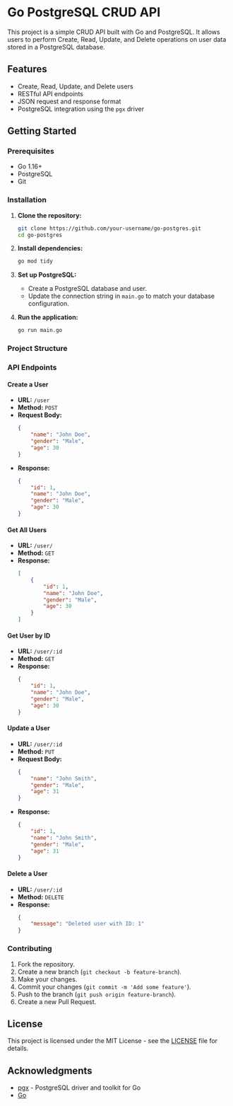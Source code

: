 # Go PostgreSQL CRUD API

This project is a simple CRUD API built with Go and PostgreSQL. It allows users to perform Create, Read, Update, and Delete operations on user data stored in a PostgreSQL database.

## Features

- Create, Read, Update, and Delete users
- RESTful API endpoints
- JSON request and response format
- PostgreSQL integration using the `pgx` driver

## Getting Started

### Prerequisites

- Go 1.16+
- PostgreSQL
- Git

### Installation

1. **Clone the repository:**
    ```sh
    git clone https://github.com/your-username/go-postgres.git
    cd go-postgres
    ```

2. **Install dependencies:**
    ```sh
    go mod tidy
    ```

3. **Set up PostgreSQL:**
    - Create a PostgreSQL database and user.
    - Update the connection string in `main.go` to match your database configuration.

4. **Run the application:**
    ```sh
    go run main.go
    ```

### Project Structure





### API Endpoints

#### Create a User
- **URL:** `/user`
- **Method:** `POST`
- **Request Body:**
    ```json
    {
        "name": "John Doe",
        "gender": "Male",
        "age": 30
    }
    ```
- **Response:**
    ```json
    {
        "id": 1,
        "name": "John Doe",
        "gender": "Male",
        "age": 30
    }
    ```

#### Get All Users
- **URL:** `/user/`
- **Method:** `GET`
- **Response:**
    ```json
    [
        {
            "id": 1,
            "name": "John Doe",
            "gender": "Male",
            "age": 30
        }
    ]
    ```

#### Get User by ID
- **URL:** `/user/:id`
- **Method:** `GET`
- **Response:**
    ```json
    {
        "id": 1,
        "name": "John Doe",
        "gender": "Male",
        "age": 30
    }
    ```

#### Update a User
- **URL:** `/user/:id`
- **Method:** `PUT`
- **Request Body:**
    ```json
    {
        "name": "John Smith",
        "gender": "Male",
        "age": 31
    }
    ```
- **Response:**
    ```json
    {
        "id": 1,
        "name": "John Smith",
        "gender": "Male",
        "age": 31
    }
    ```

#### Delete a User
- **URL:** `/user/:id`
- **Method:** `DELETE`
- **Response:**
    ```json
    {
        "message": "Deleted user with ID: 1"
    }
    ```

### Contributing

1. Fork the repository.
2. Create a new branch (`git checkout -b feature-branch`).
3. Make your changes.
4. Commit your changes (`git commit -m 'Add some feature'`).
5. Push to the branch (`git push origin feature-branch`).
6. Create a new Pull Request.

## License

This project is licensed under the MIT License - see the [LICENSE](LICENSE) file for details.

## Acknowledgments

- [pgx](https://github.com/jackc/pgx) - PostgreSQL driver and toolkit for Go
- [Go](https://golang.org/)
